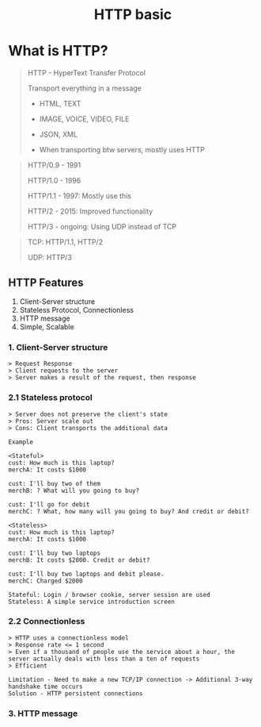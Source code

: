<!-- HEADER -->
<div align="center">
  <h1 align="center">HTTP basic</h1>
</div>

# What is HTTP?
> HTTP - HyperText Transfer Protocol
> 
> Transport everything in a message
> 
> * HTML, TEXT
> 
> * IMAGE, VOICE, VIDEO, FILE
> 
> * JSON, XML
> 
> * When transporting btw servers, mostly uses HTTP

> HTTP/0.9 - 1991
> 
> HTTP/1.0 - 1996
> 
> HTTP/1.1 - 1997: Mostly use this
> 
> HTTP/2 - 2015: Improved functionality
> 
> HTTP/3 - ongoing: Using UDP instead of TCP

> TCP: HTTP/1.1, HTTP/2
> 
> UDP: HTTP/3

## HTTP Features
1. Client-Server structure
2. Stateless Protocol, Connectionless
3. HTTP message
4. Simple, Scalable

### 1. Client-Server structure
```
> Request Response
> Client requests to the server
> Server makes a result of the request, then response
```

### 2.1 Stateless protocol
```
> Server does not preserve the client's state
> Pros: Server scale out
> Cons: Client transports the additional data
```
```
Example

<Stateful>
cust: How much is this laptop?
merchA: It costs $1000

cust: I'll buy two of them
merchB: ? What will you going to buy?

cust: I'll go for debit
merchC: ? What, how many will you going to buy? And credit or debit?

<Stateless>
cust: How much is this laptop?
merchA: It costs $1000

cust: I'll buy two laptops
merchB: It costs $2000. Credit or debit?

cust: I'll buy two laptops and debit please.
merchC: Charged $2000
```
```
Stateful: Login / browser cookie, server session are used
Stateless: A simple service introduction screen
```

### 2.2 Connectionless
```
> HTTP uses a connectionless model
> Response rate <= 1 second
> Even if a thousand of people use the service about a hour, the server actually deals with less than a ten of requests
> Efficient  
```
```
Limitation - Need to make a new TCP/IP connection -> Additional 3-way handshake time occurs
Solution - HTTP persistent connections
```

### 3. HTTP message
```

```